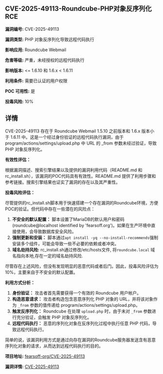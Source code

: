 ## CVE-2025-49113-Roundcube-PHP对象反序列化RCE

**漏洞编号:** CVE-2025-49113

**漏洞类型:** PHP 对象反序列化导致远程代码执行

**影响应用:** Roundcube Webmail

**危害等级:** 严重，未经授权的远程代码执行

**影响版本:** <= 1.6.10 和 1.6.x < 1.6.11

**利用条件:** 需要已认证的用户权限

**POC 可用性:** 是

**投毒风险:** 10%

## 详情

CVE-2025-49113 存在于 Roundcube Webmail 1.5.10 之前版本和 1.6.x 版本小于 1.6.11 中。这是一个经过身份验证的远程代码执行漏洞，由于 program/actions/settings/upload.php 中 URL 的 _from 参数未经过验证，导致 PHP 对象反序列化。

**有效性评估：**

根据漏洞描述、搜索引擎结果以及提供的漏洞利用代码（README.md 和 rc_install.sh），该漏洞的POC代码具有有效性。README.md 提供了利用步骤和参考链接。搜索引擎结果也证实了漏洞的存在以及其严重性。

**投毒风险评估：**

尽管提供的rc_install.sh脚本用于快速搭建一个存在漏洞的Roundcube环境，方便POC的验证。但代码中存在一些潜在的风险点：

1.  **不安全的默认配置：** 脚本设置了MariaDB的默认用户和密码 (roundcube@localhost identified by 'fearsoff.org')。如果在生产环境中直接使用，会导致数据库安全风险。
2.  **强制更新和安装：** 脚本通过`apt install -yq --no-install-recommends`强制安装多个组件，可能会导致一些不必要的依赖或者冲突。
3. **域名劫持风险:** rc_install.sh通过修改/etc/hosts文件, 将`roundcube.local` 域名指向本地,存在一定的域名劫持风险.

尽管存在上述风险，但没有发现明显的恶意代码或者后门。因此，投毒风险评估为10%，主要来自于不安全的默认配置。

**利用方式分析：**

1.  **身份验证：** 攻击者首先需要获得一个有效的 Roundcube 用户帐户。
2.  **构造恶意请求：** 攻击者构造包含恶意序列化 PHP 对象的 URL，并将该对象作为 `_from` 参数的值传递给 program/actions/settings/upload.php。
3.  **触发反序列化：** Roundcube 在处理 `upload.php` 时，由于未对 `_from` 参数进行充分验证，会触发 PHP 对象反序列化。
4.  **远程代码执行：** 恶意的序列化对象在反序列化过程中执行任意 PHP 代码，导致远程代码执行。

简单的说，该漏洞利用方式是通过向存在漏洞的Roundcube服务器发送含有恶意序列化对象的请求，从而达到远程代码执行的目的。

**项目地址:** [fearsoff-org/CVE-2025-49113](https://github.com/fearsoff-org/CVE-2025-49113)

**漏洞详情:** [CVE-2025-49113](https://nvd.nist.gov/vuln/detail/CVE-2025-49113)